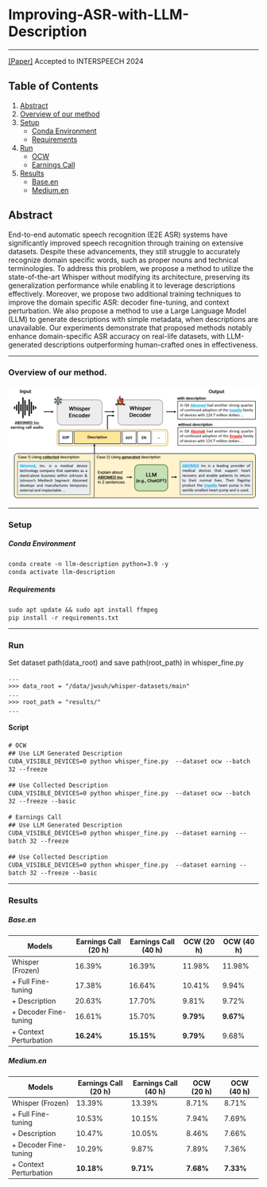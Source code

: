 # Improving-ASR-with-LLM-Description
--------------------------------------
[[Paper]]()
Accepted to INTERSPEECH 2024

## Table of Contents
1. [Abstract](#abstract)
2. [Overview of our method](#overview-of-our-method)
3. [Setup](#setup)
    - [Conda Environment](#conda-environment)
    - [Requirements](#requirements)
4. [Run](#run)
    - [OCW](#ocw)
    - [Earnings Call](#earnings-call)
5. [Results](#results)
    - [Base.en](#baseen)
    - [Medium.en](#mediumen)

## Abstract
End-to-end automatic speech recognition (E2E ASR) systems have significantly improved speech recognition through training on extensive datasets. Despite these advancements, they still struggle to accurately recognize domain specific words, such as proper nouns and technical terminologies. To address this problem, we propose a method to utilize the state-of-the-art Whisper without modifying its architecture, preserving its generalization performance while enabling it to leverage descriptions effectively. Moreover, we propose two additional training techniques to improve the domain specific ASR: decoder fine-tuning, and context perturbation. We also propose a method to use a Large Language Model (LLM) to generate descriptions with simple metadata, when descriptions are unavailable. Our experiments demonstrate that proposed methods notably enhance domain-specific ASR accuracy on real-life datasets, with LLM-generated descriptions outperforming human-crafted ones in effectiveness.

-------------

### Overview of our method.
![Model Structure](./images/model_architecture.jpg)

-------------

### Setup
##### Conda Environment
```
conda create -n llm-description python=3.9 -y
conda activate llm-description
```
##### Requirements
```
sudo apt update && sudo apt install ffmpeg
pip install -r requirements.txt
```
-------------
### Run
Set dataset path(data_root) and save path(root_path) in whisper_fine.py
```
...
>>> data_root = "/data/jwsuh/whisper-datasets/main"
...
>>> root_path = "results/"
...
```
#### Script
```
# OCW
## Use LLM Generated Description
CUDA_VISIBLE_DEVICES=0 python whisper_fine.py  --dataset ocw --batch 32 --freeze

## Use Collected Description
CUDA_VISIBLE_DEVICES=0 python whisper_fine.py  --dataset ocw --batch 32 --freeze --basic

# Earnings Call
## Use LLM Generated Description
CUDA_VISIBLE_DEVICES=0 python whisper_fine.py  --dataset earning --batch 32 --freeze

## Use Collected Description
CUDA_VISIBLE_DEVICES=0 python whisper_fine.py  --dataset earning --batch 32 --freeze --basic
```
-------------
### Results
##### Base.en
| Models                     | Earnings Call (20 h) | Earnings Call (40 h) | OCW (20 h) | OCW (40 h) |
|----------------------------|----------------------|----------------------|------------|------------|
| Whisper (Frozen)           | 16.39%               | 16.39%               | 11.98%     | 11.98%     |
| + Full Fine-tuning         | 17.38%               | 16.64%               | 10.41%     | 9.94%      |
| + Description              | 20.63%               | 17.70%               | 9.81%      | 9.72%      |
| + Decoder Fine-tuning      | 16.61%               | 15.70%               | **9.79%**  | **9.67%**  |
| + Context Perturbation     | **16.24%**           | **15.15%**           | **9.79%**  | 9.68%      |

##### Medium.en
| Models                     | Earnings Call (20 h) | Earnings Call (40 h) | OCW (20 h) | OCW (40 h) |
|----------------------------|----------------------|----------------------|------------|------------|
| Whisper (Frozen)           | 13.39%               | 13.39%               | 8.71%      | 8.71%      |
| + Full Fine-tuning         | 10.53%               | 10.15%               | 7.94%      | 7.69%      |
| + Description              | 10.47%               | 10.05%               | 8.46%      | 7.66%      |
| + Decoder Fine-tuning      | 10.29%               | 9.87%                | 7.89%      | 7.36%      |
| + Context Perturbation     | **10.18%**           | **9.71%**            | **7.68%**  | **7.33%**  |
